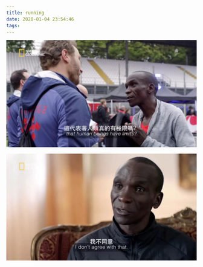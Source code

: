 ```yaml
---
title: running
date: 2020-01-04 23:54:46
tags:
---
```




![](https://raw.githubusercontent.com/EPSON-LEE/image-hosting/master/20200104235521.png)

![](https://raw.githubusercontent.com/EPSON-LEE/image-hosting/master/20200104235356.png)